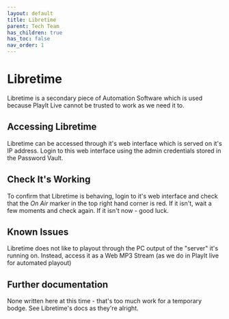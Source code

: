 ```yaml
---
layout: default
title: Libretime
parent: Tech Team
has_children: true
has_toc: false
nav_order: 1
---
```


# Libretime

Libretime is a secondary piece of Automation Software which is used because PlayIt Live cannot be trusted to work as we need it to.

## Accessing Libretime
Libretime can be accessed through it's web interface which is served on it's IP address. Login to this web interface using the admin credentials stored in the Password Vault. 

## Check It's Working
To confirm that Libretime is behaving, login to it's web interface and check that the *On Air* marker in the top right hand corner is red. If it isn't, wait a few moments and check again. If it isn't now - good luck.

## Known Issues
Libretime does not like to playout through the PC output of the "server" it's running on. Instead, access it as a Web MP3 Stream (as we do in PlayIt live for automated playout)

## Further documentation
None written here at this time - that's too much work for a temporary bodge. See Libretime's docs as they're alright.